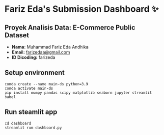 # Fariz Eda's Submission Dashboard ✨

## Proyek Analisis Data: E-Commerce Public Dataset
- **Nama:** Muhammad Fariz Eda Andhika
- **Email:** farizedaa@gmail.com
- **ID Dicoding:** farizeda

## Setup environment
```
conda create --name main-ds python=3.9
conda activate main-ds
pip install numpy pandas scipy matplotlib seaborn jupyter streamlit babel
```

## Run steamlit app
```
cd dashboard
streamlit run dashboard.py
```
